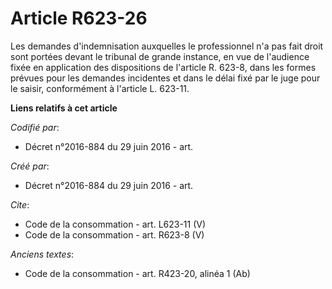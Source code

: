 # Article R623-26

Les demandes d'indemnisation auxquelles le professionnel n'a pas fait droit sont portées devant le tribunal de grande
instance, en vue de l'audience fixée en application des dispositions de l'article R. 623-8, dans les formes prévues pour les
demandes incidentes et dans le délai fixé par le juge pour le saisir, conformément à l'article L. 623-11.

**Liens relatifs à cet article**

_Codifié par_:

  - Décret n°2016-884 du 29 juin 2016 - art.

_Créé par_:

  - Décret n°2016-884 du 29 juin 2016 - art.

_Cite_:

  - Code de la consommation - art. L623-11 (V)
  - Code de la consommation - art. R623-8 (V)

_Anciens textes_:

  - Code de la consommation - art. R423-20, alinéa 1 (Ab)
